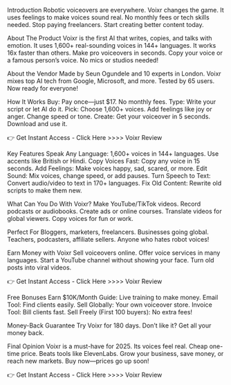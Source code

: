 Introduction
Robotic voiceovers are everywhere. Voixr changes the game. It uses feelings to make voices sound real. No monthly fees or tech skills needed. Stop paying freelancers. Start creating better content today.

About The Product
Voixr is the first AI that writes, copies, and talks with emotion. It uses 1,600+ real-sounding voices in 144+ languages. It works 16x faster than others. Make pro voiceovers in seconds. Copy your voice or a famous person’s voice. No mics or studios needed!

About the Vendor
Made by Seun Ogundele and 10 experts in London. Voixr mixes top AI tech from Google, Microsoft, and more. Tested by 65 users. Now ready for everyone!

How It Works
Buy: Pay once—just $17. No monthly fees.
Type: Write your script or let AI do it.
Pick: Choose 1,600+ voices. Add feelings like joy or anger. Change speed or tone.
Create: Get your voiceover in 5 seconds. Download and use it.

👉 Get Instant Access - Click Here >>>> Voixr Review

Key Features
Speak Any Language: 1,600+ voices in 144+ languages. Use accents like British or Hindi.
Copy Voices Fast: Copy any voice in 15 seconds.
Add Feelings: Make voices happy, sad, scared, or more.
Edit Sound: Mix voices, change speed, or add pauses.
Turn Speech to Text: Convert audio/video to text in 170+ languages.
Fix Old Content: Rewrite old scripts to make them new.

What Can You Do With Voixr?
Make YouTube/TikTok videos.
Record podcasts or audiobooks.
Create ads or online courses.
Translate videos for global viewers.
Copy voices for fun or work.

Perfect For
Bloggers, marketers, freelancers.
Businesses going global.
Teachers, podcasters, affiliate sellers.
Anyone who hates robot voices!

Earn Money with Voixr
Sell voiceovers online.
Offer voice services in many languages.
Start a YouTube channel without showing your face.
Turn old posts into viral videos.

👉 Get Instant Access - Click Here >>>> Voixr Review

Free Bonuses
Earn $10K/Month Guide: Live training to make money.
Email Tool: Find clients easily.
Sell Globally: Your own voiceover store.
Invoice Tool: Bill clients fast.
Sell Freely (First 100 buyers): No extra fees!

Money-Back Guarantee
Try Voixr for 180 days. Don’t like it? Get all your money back.

Final Opinion
Voixr is a must-have for 2025. Its voices feel real. Cheap one-time price. Beats tools like ElevenLabs. Grow your business, save money, or reach new markets. Buy now—prices go up soon!

👉 Get Instant Access - Click Here >>>> Voixr Review
